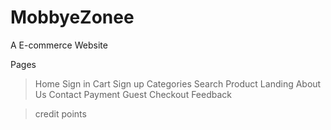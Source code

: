 # MobbyeZonee
A E-commerce Website

Pages

> Home
> Sign in
> Cart
> Sign up
> Categories
> Search
> Product Landing
> About Us
> Contact
> Payment
> Guest Checkout
> Feedback


> credit points
